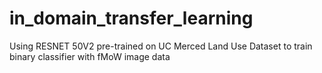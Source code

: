 # in_domain_transfer_learning
Using RESNET 50V2 pre-trained on  UC Merced Land Use Dataset to train binary classifier with fMoW image data

